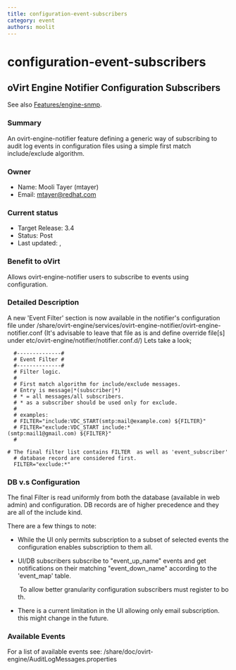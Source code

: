 ```yaml
---
title: configuration-event-subscribers
category: event
authors: moolit
---
```


# configuration-event-subscribers

## oVirt Engine Notifier Configuration Subscribers

See also [Features/engine-snmp](/develop/release-management/features/engine/engine-snmp/).

### Summary

An ovirt-engine-notifier feature defining a generic way of subscribing to audit log events in configuration files using a simple first match include/exclude algorithm.

### Owner

*   Name: Mooli Tayer (mtayer)
*   Email: <mtayer@redhat.com>

### Current status

*   Target Release: 3.4
*   Status: Post
*   Last updated: ,

### Benefit to oVirt

Allows ovirt-engine-notifier users to subscribe to events using configuration.

### Detailed Description

A new 'Event Filter' section is now available in the notifier's configuration file under
/share/ovirt-engine/services/ovirt-engine-notifier/ovirt-engine-notifier.conf
(It's advisable to leave that file as is and define override file[s] under etc/ovirt-engine/notifier/notifier.conf.d/)
Lets take a look;

      #--------------#
      # Event Filter #
      #--------------#
      # Filter logic.
      #
      # First match algorithm for include/exclude messages.
      # Entry is message|*(subscriber|*)
      # * = all messages/all subscribers.
      # * as a subscriber should be used only for exclude.
      #
      # examples:
      # FILTER="include:VDC_START(smtp:mail@example.com) ${FILTER}"
      # FILTER="exclude:VDC_START include:*(smtp:mail1@gmail.com) ${FILTER}"
      #
      # The final filter list contains FILTER  as well as 'event_subscriber' table records.
      # database record are considered first.
      FILTER="exclude:*"

### DB v.s Configuration

The final Filter is read uniformly from both the database (available in web admin) and configuration. DB records are of higher precedence and they are all of the include kind.

There are a few things to note:

*   While the UI only permits subscription to a subset of selected events the configuration enables subscription to them all.
*   UI/DB subscribers subscribe to "event_up_name" events and get notifications on their matching "event_down_name" according to the 'event_map' table.

       To allow better granularity configuration subscribers must register to both.

*   There is a current limitation in the UI allowing only email subscription. this might change in the future.

### Available Events

For a list of available events see: /share/doc/ovirt-engine/AuditLogMessages.properties
